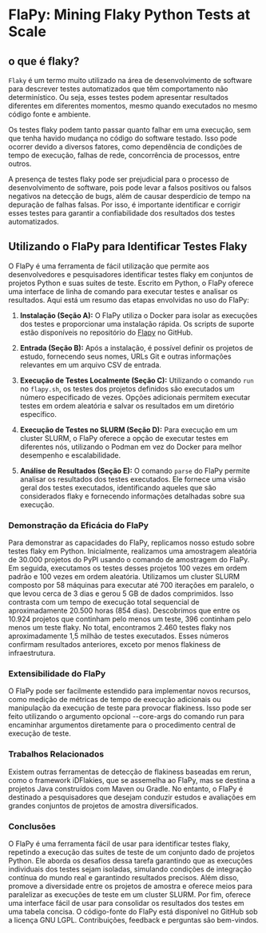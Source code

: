# FlaPy: Mining Flaky Python Tests at Scale

## o que é flaky?

`Flaky` é um termo muito utilizado na área de desenvolvimento de software para descrever testes automatizados que têm comportamento não determinístico. Ou seja, esses testes podem apresentar resultados diferentes em diferentes momentos, mesmo quando executados no mesmo código fonte e ambiente.

Os testes flaky podem tanto passar quanto falhar em uma execução, sem que tenha havido mudança no código do software testado. Isso pode ocorrer devido a diversos fatores, como dependência de condições de tempo de execução, falhas de rede, concorrência de processos, entre outros.

A presença de testes flaky pode ser prejudicial para o processo de desenvolvimento de software, pois pode levar a falsos positivos ou falsos negativos na detecção de bugs, além de causar desperdício de tempo na depuração de falhas falsas. Por isso, é importante identificar e corrigir esses testes para garantir a confiabilidade dos resultados dos testes automatizados.

## Utilizando o FlaPy para Identificar Testes Flaky

O FlaPy é uma ferramenta de fácil utilização que permite aos desenvolvedores e pesquisadores identificar testes flaky em conjuntos de projetos Python e suas suítes de teste. Escrito em Python, o FlaPy oferece uma interface de linha de comando para executar testes e analisar os resultados. Aqui está um resumo das etapas envolvidas no uso do FlaPy:

1. **Instalação (Seção A):** O FlaPy utiliza o Docker para isolar as execuções dos testes e proporcionar uma instalação rápida. Os scripts de suporte estão disponíveis no repositório do [Flapy](https://github.com/se2p/FlaPy) no GitHub.

2. **Entrada (Seção B):** Após a instalação, é possível definir os projetos de estudo, fornecendo seus nomes, URLs Git e outras informações relevantes em um arquivo CSV de entrada.

3. **Execução de Testes Localmente (Seção C):** Utilizando o comando `run` no `flapy.sh`, os testes dos projetos definidos são executados um número especificado de vezes. Opções adicionais permitem executar testes em ordem aleatória e salvar os resultados em um diretório específico.

4. **Execução de Testes no SLURM (Seção D):** Para execução em um cluster SLURM, o FlaPy oferece a opção de executar testes em diferentes nós, utilizando o Podman em vez do Docker para melhor desempenho e escalabilidade.

5. **Análise de Resultados (Seção E):** O comando `parse` do FlaPy permite analisar os resultados dos testes executados. Ele fornece uma visão geral dos testes executados, identificando aqueles que são considerados flaky e fornecendo informações detalhadas sobre sua execução.

### Demonstração da Eficácia do FlaPy

Para demonstrar as capacidades do FlaPy, replicamos nosso estudo sobre testes flaky em Python. Inicialmente, realizamos uma amostragem aleatória de 30.000 projetos do PyPI usando o comando de amostragem do FlaPy. Em seguida, executamos os testes desses projetos 100 vezes em ordem padrão e 100 vezes em ordem aleatória. Utilizamos um cluster SLURM composto por 58 máquinas para executar até 700 iterações em paralelo, o que levou cerca de 3 dias e gerou 5 GB de dados comprimidos. Isso contrasta com um tempo de execução total sequencial de aproximadamente 20.500 horas (854 dias). Descobrimos que entre os 10.924 projetos que continham pelo menos um teste, 396 continham pelo menos um teste flaky. No total, encontramos 2.460 testes flaky nos aproximadamente 1,5 milhão de testes executados. Esses números confirmam resultados anteriores, exceto por menos flakiness de infraestrutura.

### Extensibilidade do FlaPy

O FlaPy pode ser facilmente estendido para implementar novos recursos, como medição de métricas de tempo de execução adicionais ou manipulação da execução de teste para provocar flakiness. Isso pode ser feito utilizando o argumento opcional --core-args do comando run para encaminhar argumentos diretamente para o procedimento central de execução de teste.

### Trabalhos Relacionados

Existem outras ferramentas de detecção de flakiness baseadas em rerun, como o framework iDFlakies, que se assemelha ao FlaPy, mas se destina a projetos Java construídos com Maven ou Gradle. No entanto, o FlaPy é destinado a pesquisadores que desejam conduzir estudos e avaliações em grandes conjuntos de projetos de amostra diversificados.

### Conclusões

O FlaPy é uma ferramenta fácil de usar para identificar testes flaky, repetindo a execução das suítes de teste de um conjunto dado de projetos Python. Ele aborda os desafios dessa tarefa garantindo que as execuções individuais dos testes sejam isoladas, simulando condições de integração contínua do mundo real e garantindo resultados precisos. Além disso, promove a diversidade entre os projetos de amostra e oferece meios para paralelizar as execuções de teste em um cluster SLURM. Por fim, oferece uma interface fácil de usar para consolidar os resultados dos testes em uma tabela concisa. O código-fonte do FlaPy está disponível no GitHub sob a licença GNU LGPL. Contribuições, feedback e perguntas são bem-vindos.
